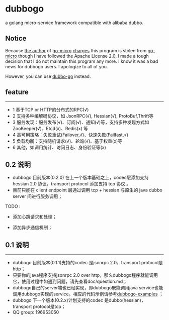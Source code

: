 # dubbogo

a golang micro-service framework compatible with alibaba dubbo.

## Notice

Because [the author](https://github.com/asim) of [go-micro](https://github.com/micro/go-micro) [charges](https://github.com/AlexStocks/dubbogo/issues/) this program is stolen from [go-micro](https://github.com/micro/go-micro) though I have followed the Apache License 2.0, I made a tough decision that I do not maintain this program any more. I know it was a bad news for dubbogo users. I apologize to all of you.

However, you can use [dubbo-go](https://github.com/dubbo/dubbo-go) instead.

## feature
---
- 1 基于TCP or HTTP的分布式的RPC(√)
- 2 支持多种编解码协议，如 JsonRPC(√), Hessian(√), ProtoBuf,Thrift等
- 3 服务发现：服务发布(√)、订阅(√)、通知(√)等，支持多种发现方式如 ZooKeeper(√)、Etcd(x)、Redis(x) 等
- 4 高可用策略：失败重试(Failover,√)、快速失败(Failfast,√)
- 5 负载均衡：支持随机请求(√)、轮询(√)、基于权重(x)等
- 6 其他，如调用统计、访问日志、身份验证等(x)

## 0.2 说明

* dubbogo 目前版本(0.2.0) 在上一个版本基础之上，codec层添加支持 hessian 2.0 协议，transport protocol 添加支持 tcp 协议 。
* 目前只能在 client endpoint 层通过调用 tcp + hessian 与原生的 java dubbo server 间进行服务调用；



TODO :

* 添加心跳请求和处理；

* 添加异步通信机制；



## 0.1 说明 ##
---
* dubbogo 目前版本(0.1.1)支持的codec 是jsonrpc 2.0，transport protocol是http；
* 只要你的java程序支持jsonrpc 2.0 over http，那么dubbogo程序就能调用它，使用过程中如遇到问题，请先查看doc/question.md；
* dubbogo自己的server端也已经实现，即dubbogo既能调用java service也能调用dubbogo实现的service。相应的代码示例请参考[dubbogo-examples](https://github.com/AlexStocks/dubbogo-examples) ；
* dubbogo 下一个版本(0.2.x)计划支持的codec 是dubbo(hessian)，transport protocol是tcp；
* QQ group: 196953050


